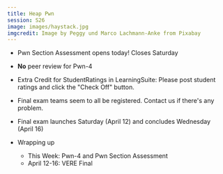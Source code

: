 ```yaml
---
title: Heap Pwn
session: S26
image: images/haystack.jpg
imgcredit: Image by Peggy und Marco Lachmann-Anke from Pixabay
---
```


* Pwn Section Assessment opens today! Closes Saturday
* **No** peer review for Pwn-4
* Extra Credit for StudentRatings in LearningSuite: Please post student ratings and click the "Check Off" button.
* Final exam teams seem to all be registered. Contact us if there's any problem.
* Final exam launches Saturday (April 12) and concludes Wednesday (April 16)

* Wrapping up
    * This Week: Pwn-4 and Pwn Section Assessment
    * April 12-16: VERE Final

